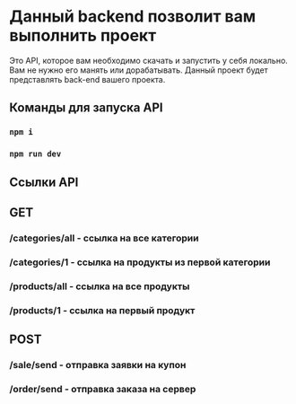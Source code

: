 # Данный backend позволит вам выполнить проект

Это API, которое вам необходимо скачать и запустить у себя локально. Вам не нужно его манять или дорабатывать. Данный проект будет представлять back-end вашего проекта.

## Команды для запуска API

### `npm i `
### `npm run dev `

## Ссылки API

## GET
### /categories/all - ссылка на все категории
### /categories/1   - ссылка на продукты из первой категории
### /products/all   - ссылка на все продукты
### /products/1     - ссылка на первый продукт

## POST
### /sale/send      - отправка заявки на купон
### /order/send     - отправка заказа на сервер
